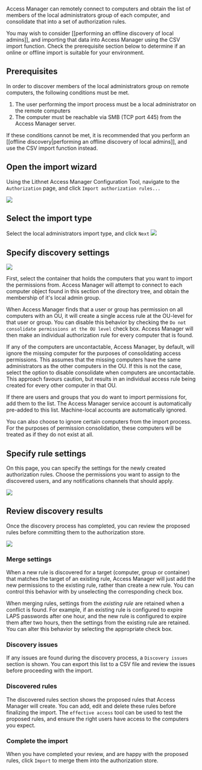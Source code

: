 Access Manager can remotely connect to computers and obtain the list of members of the local administrators group of each computer, and consolidate that into a set of authorization rules.

You may wish to consider [[performing an offline discovery of local admins]], and importing that data into Access Manager using the CSV import function. Check the prerequisite section below to determine if an online or offline import is suitable for your environment.

## Prerequisites
In order to discover members of the local administrators group on remote computers, the following conditions must be met.
1. The user performing the import process must be a local administrator on the remote computers
2. The computer must be reachable via SMB (TCP port 445) from the Access Manager server.

If these conditions cannot be met, it is recommended that you perform an [[offline discovery|performing an offline discovery of local admins]], and use the CSV import function instead.

## Open the import wizard
Using the Lithnet Access Manager Configuration Tool, navigate to the `Authorization` page, and click `Import authorization rules...`

![](images/ui-page-authz.png)

## Select the import type
Select the local administrators import type, and click `Next`
![](images/ui-page-import-type-localadminrpc.png)

## Specify discovery settings
![](images/ui-page-import-container-localadminrpc.png)

First, select the container that holds the computers that you want to import the permissions from. Access Manager will attempt to connect to each computer object found in this section of the directory tree, and obtain the membership of it's local admin group.

When Access Manager finds that a user or group has permission on all computers with an OU, it will create a single access rule at the OU-level for that user or group. You can disable this behavior by checking the `Do not consolidate permissions at the OU level` check box. Access Manager will then make an individual authorization rule for every computer that is found.

If any of the computers are uncontactable, Access Manager, by default, will ignore the missing computer for the purposes of consolidating access permissions. This assumes that the missing computers have the same administrators as the other computers in the OU. If this is not the case, select the option to disable consolidate when computers are uncontactable. This approach favours caution, but results in an individual access rule being created for every other computer in that OU.

If there are users and groups that you do want to import permissions for, add them to the list. The Access Manager service account is automatically pre-added to this list. Machine-local accounts are automatically ignored.

You can also choose to ignore certain computers from the import process. For the purposes of permission consolidation, these computers will be treated as if they do not exist at all.

## Specify rule settings
On this page, you can specify the settings for the newly created authorization rules. Choose the permissions you want to assign to the discovered users, and any notifications channels that should apply. 

![](images/ui-page-import-rulesettings.png)

## Review discovery results
Once the discovery process has completed, you can review the proposed rules before committing them to the authorization store. 

![](images/ui-page-import-results.png)

### Merge settings
When a new rule is discovered for a target (computer, group or container) that matches the target of an existing rule, Access Manager will just add the new permissions to the existing rule, rather than create a new rule. You can control this behavior with by unselecting the corresponding check box. 

When merging rules, settings from the _existing rule_ are retained when a conflict is found. For example, if an existing rule is configured to expire LAPS passwords after one hour, and the new rule is configured to expire them after two hours, then the settings from the existing rule are retained. You can alter this behavior by selecting the appropriate check box.  

### Discovery issues
If any issues are found during the discovery process, a `Discovery issues` section is shown. You can export this list to a CSV file and review the issues before proceeding with the import.

### Discovered rules
The discovered rules section shows the proposed rules that Access Manager will create. You can add, edit and delete these rules before finalizing the import. The `effective access` tool can be used to test the proposed rules, and ensure the right users have access to the computers you expect.

### Complete the import
When you have completed your review, and are happy with the proposed rules, click `Import` to merge them into the authorization store.

